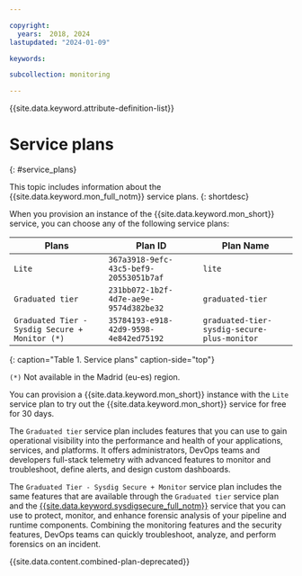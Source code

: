 ```yaml
---

copyright:
  years:  2018, 2024
lastupdated: "2024-01-09"

keywords:

subcollection: monitoring

---
```


{{site.data.keyword.attribute-definition-list}}


# Service plans
{: #service_plans}

This topic includes information about the {{site.data.keyword.mon_full_notm}} service plans.
{: shortdesc}

When you provision an instance of the {{site.data.keyword.mon_short}} service, you can choose any of the following service plans:

| Plans                                      | Plan ID                                | Plan Name                   |
|--------------------------------------------|----------------------------------------|-----------------------------|
| `Lite`                                     | `367a3918-9efc-43c5-bef9-20553051b7af` | `lite`                      |
| `Graduated tier`                           | `231bb072-1b2f-4d7e-ae9e-9574d382be32` | `graduated-tier`            |
| `Graduated Tier - Sysdig Secure + Monitor (*)` | `35784193-e918-42d9-9598-4e842ed75192` | `graduated-tier-sysdig-secure-plus-monitor` |
{: caption="Table 1. Service plans" caption-side="top"}

`(*)` Not available in the Madrid (eu-es) region.

You can provision a {{site.data.keyword.mon_short}} instance with the `Lite` service plan to try out the {{site.data.keyword.mon_short}} service for free for 30 days.

The `Graduated tier` service plan includes features that you can use to gain operational visibility into the performance and health of your applications, services, and platforms. It offers administrators, DevOps teams and developers full-stack telemetry with advanced features to monitor and troubleshoot, define alerts, and design custom dashboards.

The `Graduated Tier - Sysdig Secure + Monitor` service plan includes the same features that are available through the `Graduated tier` service plan and the [{{site.data.keyword.sysdigsecure_full_notm}}](/docs/workload-protection) service that you can use to protect, monitor, and enhance forensic analysis of your pipeline and runtime components. Combining the monitoring features and the security features, DevOps teams can quickly troubleshoot, analyze, and perform forensics on an incident.

{{site.data.content.combined-plan-deprecated}}
